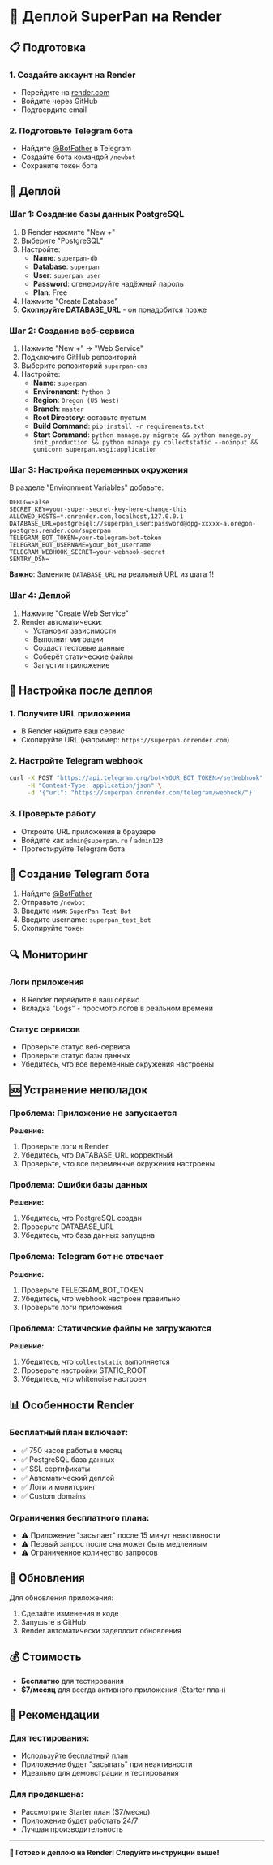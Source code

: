 # 🎨 Деплой SuperPan на Render

## 📋 Подготовка

### 1. Создайте аккаунт на Render
- Перейдите на [render.com](https://render.com)
- Войдите через GitHub
- Подтвердите email

### 2. Подготовьте Telegram бота
- Найдите [@BotFather](https://t.me/BotFather) в Telegram
- Создайте бота командой `/newbot`
- Сохраните токен бота

## 🚀 Деплой

### Шаг 1: Создание базы данных PostgreSQL
1. В Render нажмите "New +"
2. Выберите "PostgreSQL"
3. Настройте:
   - **Name**: `superpan-db`
   - **Database**: `superpan`
   - **User**: `superpan_user`
   - **Password**: сгенерируйте надёжный пароль
   - **Plan**: Free
4. Нажмите "Create Database"
5. **Скопируйте DATABASE_URL** - он понадобится позже

### Шаг 2: Создание веб-сервиса
1. Нажмите "New +" → "Web Service"
2. Подключите GitHub репозиторий
3. Выберите репозиторий `superpan-cms`
4. Настройте:
   - **Name**: `superpan`
   - **Environment**: `Python 3`
   - **Region**: `Oregon (US West)`
   - **Branch**: `master`
   - **Root Directory**: оставьте пустым
   - **Build Command**: `pip install -r requirements.txt`
   - **Start Command**: `python manage.py migrate && python manage.py init_production && python manage.py collectstatic --noinput && gunicorn superpan.wsgi:application`

### Шаг 3: Настройка переменных окружения
В разделе "Environment Variables" добавьте:

```env
DEBUG=False
SECRET_KEY=your-super-secret-key-here-change-this
ALLOWED_HOSTS=*.onrender.com,localhost,127.0.0.1
DATABASE_URL=postgresql://superpan_user:password@dpg-xxxxx-a.oregon-postgres.render.com/superpan
TELEGRAM_BOT_TOKEN=your-telegram-bot-token
TELEGRAM_BOT_USERNAME=your_bot_username
TELEGRAM_WEBHOOK_SECRET=your-webhook-secret
SENTRY_DSN=
```

**Важно**: Замените `DATABASE_URL` на реальный URL из шага 1!

### Шаг 4: Деплой
1. Нажмите "Create Web Service"
2. Render автоматически:
   - Установит зависимости
   - Выполнит миграции
   - Создаст тестовые данные
   - Соберёт статические файлы
   - Запустит приложение

## 🔧 Настройка после деплоя

### 1. Получите URL приложения
- В Render найдите ваш сервис
- Скопируйте URL (например: `https://superpan.onrender.com`)

### 2. Настройте Telegram webhook
```bash
curl -X POST "https://api.telegram.org/bot<YOUR_BOT_TOKEN>/setWebhook" \
     -H "Content-Type: application/json" \
     -d '{"url": "https://superpan.onrender.com/telegram/webhook/"}'
```

### 3. Проверьте работу
- Откройте URL приложения в браузере
- Войдите как `admin@superpan.ru` / `admin123`
- Протестируйте Telegram бота

## 📱 Создание Telegram бота

1. Найдите [@BotFather](https://t.me/BotFather)
2. Отправьте `/newbot`
3. Введите имя: `SuperPan Test Bot`
4. Введите username: `superpan_test_bot`
5. Скопируйте токен

## 🔍 Мониторинг

### Логи приложения
- В Render перейдите в ваш сервис
- Вкладка "Logs" - просмотр логов в реальном времени

### Статус сервисов
- Проверьте статус веб-сервиса
- Проверьте статус базы данных
- Убедитесь, что все переменные окружения настроены

## 🆘 Устранение неполадок

### Проблема: Приложение не запускается
**Решение:**
1. Проверьте логи в Render
2. Убедитесь, что DATABASE_URL корректный
3. Проверьте, что все переменные окружения настроены

### Проблема: Ошибки базы данных
**Решение:**
1. Убедитесь, что PostgreSQL создан
2. Проверьте DATABASE_URL
3. Убедитесь, что база данных запущена

### Проблема: Telegram бот не отвечает
**Решение:**
1. Проверьте TELEGRAM_BOT_TOKEN
2. Убедитесь, что webhook настроен правильно
3. Проверьте логи приложения

### Проблема: Статические файлы не загружаются
**Решение:**
1. Убедитесь, что `collectstatic` выполняется
2. Проверьте настройки STATIC_ROOT
3. Убедитесь, что whitenoise настроен

## 📊 Особенности Render

### Бесплатный план включает:
- ✅ 750 часов работы в месяц
- ✅ PostgreSQL база данных
- ✅ SSL сертификаты
- ✅ Автоматический деплой
- ✅ Логи и мониторинг
- ✅ Custom domains

### Ограничения бесплатного плана:
- ⚠️ Приложение "засыпает" после 15 минут неактивности
- ⚠️ Первый запрос после сна может быть медленным
- ⚠️ Ограниченное количество запросов

## 🔄 Обновления

Для обновления приложения:
1. Сделайте изменения в коде
2. Запушьте в GitHub
3. Render автоматически задеплоит обновления

## 💰 Стоимость

- **Бесплатно** для тестирования
- **$7/месяц** для всегда активного приложения (Starter план)

## 🎯 Рекомендации

### Для тестирования:
- Используйте бесплатный план
- Приложение будет "засыпать" при неактивности
- Идеально для демонстрации и тестирования

### Для продакшена:
- Рассмотрите Starter план ($7/месяц)
- Приложение будет работать 24/7
- Лучшая производительность

---

**🚀 Готово к деплою на Render! Следуйте инструкции выше!**

